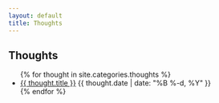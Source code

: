 ```yaml
---
layout: default
title: Thoughts
---
```


## Thoughts

<ul class="posts">
  {% for thought in site.categories.thoughts %}
    <li class="post">
      <a href="{{ thought.url }}">{{ thought.title }}</a>
      <time class="publish-date" datetime="{{ thought.date | date: '%F' }}">
        {{ thought.date | date: "%B %-d, %Y" }}
      </time>
    </li>
  {% endfor %}
</ul>
